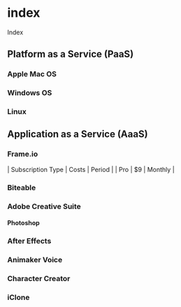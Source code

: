 # index
Index


## Platform as a Service (PaaS)

### Apple Mac OS


### Windows OS


### Linux

## Application as a Service (AaaS)

### Frame.io

| Subscription Type | Costs | Period  |
| Pro               | $9    | Monthly | 

### Biteable

### Adobe Creative Suite

#### Photoshop

### After Effects

### Animaker Voice

### Character Creator

### iClone

